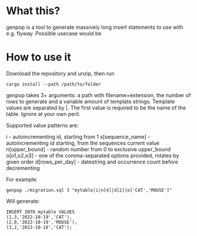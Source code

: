# What this?
genpop is a tool to generate massively long insert statements to use with e.g. flyway.
Possible usecase would be 

# How to use it

Download the repository and unzip, then run
```
cargo install --path /path/to/folder
```
genpop takes 3+ arguments: a path with filename+extension, the number of rows to generate and a variable amount of template strings.
Template values are separated by |.
The first value is required to be the name of the table. Ignore at your own peril.

Supported value patterns are:

i                 - autoincrementing id, starting from 1
s[sequence_name]  - autoincrementing id starting, from the sequences current value
n[upper_bound]    - random number from 0 to exclusive upper_bound
o[o1,o2,o3]       - one of the comma-separated options provided, rotates by given order
d[rows_per_day]   - datestring and occurrence count before decrementing

For example:
```
genpop ./migration.sql 3 "mytable|i|n[4]|d[2]|o['CAT','MOUSE']"
```
Will generate:
```
INSERT INTO mytable VALUES
(1,3,'2022-10-19','CAT'),
(2,0,'2022-10-19','MOUSE'),
(3,2,'2022-10-18','CAT');
```
